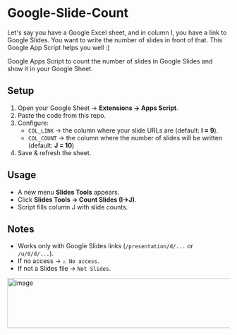 # Google-Slide-Count
Let's say you have a Google Excel sheet, and in column I, you have a link to Google Slides. You want to write the number of slides in front of that. This Google App Script helps you well :)

Google Apps Script to count the number of slides in Google Slides and show it in your Google Sheet.

## Setup
1. Open your Google Sheet → **Extensions → Apps Script**.
2. Paste the code from this repo.
3. Configure:
   - `COL_LINK` → the column where your slide URLs are (default: **I = 9**).
   - `COL_COUNT` → the column where the number of slides will be written (default: **J = 10**)
4. Save & refresh the sheet.

## Usage
- A new menu **Slides Tools** appears.  
- Click **Slides Tools → Count Slides (I→J)**.  
- Script fills column J with slide counts.

## Notes
- Works only with Google Slides links (`/presentation/d/...` or `/u/0/d/...`).  
- If no access → `⚠️ No access`.  
- If not a Slides file → `Not Slides`.

<img width="749" height="113" alt="image" src="https://github.com/user-attachments/assets/2c9472db-ca60-4f52-b025-59e7543af866" />
